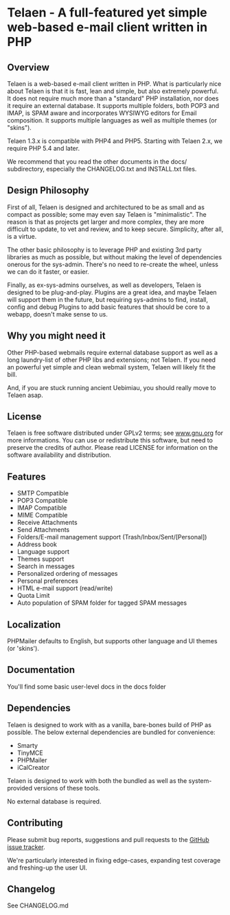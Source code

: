# Telaen - A full-featured yet simple web-based e-mail client written in PHP

## Overview

Telaen is a web-based e-mail client written in PHP. What is particularly
nice about Telaen is that it is fast, lean and simple, but also extremely
powerful. It does not require much more than a "standard" PHP
installation, nor does it require an external database. It supports multiple
folders, both POP3 and IMAP, is SPAM aware and incorporates WYSIWYG editors
for Email composition. It supports multiple languages as well as
multiple themes (or "skins").

Telaen 1.3.x is compatible with PHP4 and PHP5. Starting with Telaen
2.x, we require PHP 5.4 and later.

We recommend that you read the other documents in the docs/ subdirectory,
especially the CHANGELOG.txt and INSTALL.txt files.

## Design Philosophy

First of all, Telaen is designed and architectured to be as small
and as compact as possible; some may even say Telaen is "minimalistic".
The reason is that as projects get larger and more complex, they are
more difficult to update, to vet and review, and to keep secure.
Simplicity, after all, is a virtue.

The other basic philosophy is to leverage PHP and existing 3rd
party libraries as much as possible, but without making the level
of dependencies onerous for the sys-admin. There's no need to
re-create the wheel, unless we can do it faster, or easier.

Finally, as ex-sys-admins ourselves, as well as developers,
Telaen is designed to be plug-and-play. Plugins are a great
idea, and maybe Telaen will support them in the future, but
requiring sys-admins to find, install, config and debug Plugins
to add basic features that should be core to a webapp, doesn't
make sense to us.

## Why you might need it

Other PHP-based webmails require external database support as well as a long
laundry-list of other PHP libs and extensions; not Telaen. If
you need an powerful yet simple and clean webmail system, Telaen will likely fit the bill.

And, if you are stuck running ancient Uebimiau, you should
really move to Telaen asap.

## License

Telaen is free software distributed under GPLv2 terms; see www.gnu.org for
more informations. You can use or redistribute this software, but need to
preserve the credits of author. Please read LICENSE for information on the
software availability and distribution.

## Features

- SMTP Compatible
- POP3 Compatible
- IMAP Compatible
- MIME Compatible
- Receive Attachments
- Send Attachments
- Folders/E-mail management support (Trash/Inbox/Sent/[Personal])
- Address book
- Language support
- Themes support
- Search in messages
- Personalized ordering of messages
- Personal preferences
- HTML e-mail support (read/write)
- Quota Limit
- Auto population of SPAM folder for tagged SPAM messages

## Localization

PHPMailer defaults to English, but supports other language and UI themes (or 'skins').

## Documentation

You'll find some basic user-level docs in the docs folder

## Dependencies

Telaen is designed to work with as a vanilla, bare-bones build of PHP as
possible. The below external dependencies are bundled for convenience:

- Smarty
- TinyMCE
- PHPMailer
- iCalCreator

Telaen is designed to work with both the bundled as well as the system-provided
versions of these tools.

No external database is required.

## Contributing

Please submit bug reports, suggestions and pull requests to the [GitHub issue tracker](https://github.com/jimjag/telaen/issues).

We're particularly interested in fixing edge-cases, expanding test coverage and freshing-up
the user UI.

## Changelog

See CHANGELOG.md
